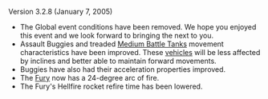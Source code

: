 Version 3.2.8 (January 7, 2005)

- The Global event conditions have been removed. We hope you enjoyed this event
  and we look forward to bringing the next to you.
- Assault Buggies and treaded
  [Medium Battle Tanks](../items/Medium_Battle_Tank.md) movement characteristics
  have been improved. These [vehicles](../vehicles/Vehicle.md) will be less
  affected by inclines and better able to maintain forward movements.
- Buggies have also had their acceleration properties improved.
- The [Fury](../vehicles/Fury.md) now has a 24-degree arc of fire.
- The Fury's Hellfire rocket refire time has been lowered.

<!--[category:Patches](category:Patches.md)-->
